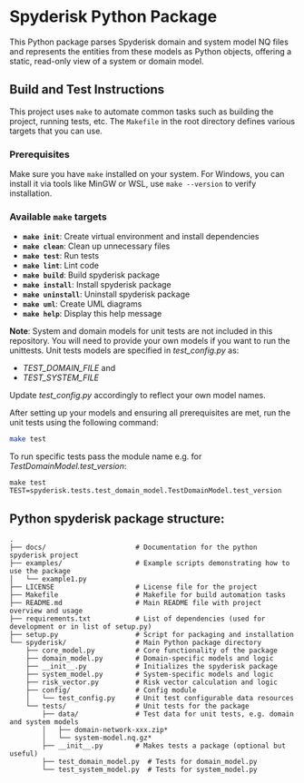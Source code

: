 # Spyderisk Python Package

This Python package parses Spyderisk domain and system model NQ files and
represents the entities from these models as Python objects, offering a static,
read-only view of a system or domain model.

## Build and Test Instructions

This project uses `make` to automate common tasks such as building the project,
running tests, etc. The `Makefile` in the root directory defines various
targets that you can use.

### Prerequisites

Make sure you have `make` installed on your system. For Windows, you can install
it via tools like MinGW or WSL, use `make --version` to verify installation.

### Available `make` targets

- **`make init`**: Create virtual environment and install dependencies
- **`make clean`**: Clean up unnecessary files
- **`make test`**: Run tests
- **`make lint`**: Lint code
- **`make build`**: Build spyderisk package
- **`make install`**: Install spyderisk package
- **`make uninstall`**: Uninstall spyderisk package
- **`make uml`**: Create UML diagrams
- **`make help`**: Display this help message

**Note**: System and domain models for unit tests are not included in this
repository. You will need to provide your own models if you want to run the
unittests. Unit tests models are specified in *test_config.py* as:

- *TEST_DOMAIN_FILE* and
- *TEST_SYSTEM_FILE*

Update *test_config.py* accordingly to reflect your own model names.

After setting up your models and ensuring all prerequisites are met, run the
unit tests using the following command:

```sh
make test
```

To run specific tests pass the module name e.g. for
*TestDomainModel.test_version*:

```
make test TEST=spyderisk.tests.test_domain_model.TestDomainModel.test_version
```

## Python spyderisk package structure:

```
.
├── docs/                      # Documentation for the python spyderisk project
├── examples/                  # Example scripts demonstrating how to use the package
│   └── example1.py
├── LICENSE                    # License file for the project
├── Makefile                   # Makefile for build automation tasks
├── README.md                  # Main README file with project overview and usage
├── requirements.txt           # List of dependencies (used for development or in list of setup.py)
├── setup.py                   # Script for packaging and installation
└── spyderisk/                 # Main Python package directory
    ├── core_model.py          # Core functionality of the package
    ├── domain_model.py        # Domain-specific models and logic
    ├── __init__.py            # Initializes the spyderisk package
    ├── system_model.py        # System-specific models and logic
    ├── risk_vector.py         # Risk vector calculation and logic
    ├── config/                # Config module
    │   └── test_config.py     # Unit test configurable data resources
    └── tests/                 # Unit tests for the package
        ├── data/              # Test data for unit tests, e.g. domain and system models
        │   ├── domain-network-xxx.zip*
        │   └── system-model.nq.gz*
        ├── __init__.py        # Makes tests a package (optional but useful)
        ├── test_domain_model.py  # Tests for domain_model.py
        └── test_system_model.py  # Tests for system_model.py
```

